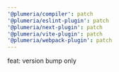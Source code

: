 ```yaml
---
'@plumeria/compiler': patch
'@plumeria/eslint-plugin': patch
'@plumeria/next-plugin': patch
'@plumeria/vite-plugin': patch
'@plumeria/webpack-plugin': patch
---
```


feat: version bump only
